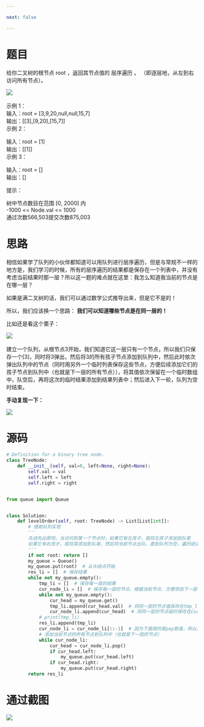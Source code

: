 ```yaml
---

next: false

---
```




<BlogInfo id="1331" title="leetcode之二叉树的层序遍历" author="白日梦想猿" pv=0 read_times=0 pre_cost_time="93" category="leetcode100题" tag_list="['leetcode', '              层次遍历']" create_time="2022.05.10 20:35:23.903748" update_time="2022.05.10 20:35:23" />

#  题目

给你二叉树的根节点 root ，返回其节点值的 层序遍历 。 （即逐层地，从左到右访问所有节点）。

![](https://img-blog.csdnimg.cn/img_convert/74ce2ed6e8aa50f7618020662ea58bff.png)​

示例 1：  
输入：root = [3,9,20,null,null,15,7]  
输出：[[3],[9,20],[15,7]]  
示例 2：

输入：root = [1]  
输出：[[1]]  
示例 3：

输入：root = []  
输出：[]

提示：

树中节点数目在范围 [0, 2000] 内  
-1000 <= Node.val <= 1000  
通过次数566,503提交次数875,003

# 思路

相信如果学了队列的小伙伴都知道可以用队列进行层序遍历，但是与常规不一样的地方是，我们学习的时候，所有的层序遍历的结果都是保存在一个列表中，并没有考虑当前结果时那一层？所以这一题的难点就在这里：我怎么知道我当前的节点是在哪一层？

如果是满二叉树的话，我们可以通过数学公式推导出来，但是它不是的！

所以，我们应该换一个思路： **我们可以知道哪些节点是在同一层的！**

比如还是看这个栗子：

![](https://img-blog.csdnimg.cn/img_convert/74ce2ed6e8aa50f7618020662ea58bff.png)​

建立一个队列，从根节点3开始，我们知道它这一层只有一个节点，所以我们只保存一个[3]，同时将3弹出，然后将3的所有孩子节点添加到队列中，然后此时依次弹出队列中的节点（同时用另外一个临时列表保存这些节点，方便后续添加它们的孩子节点到队列中（也就是下一层的所有节点）），将其值依次保留在一个临时数组中，队空后，再将这次的临时结果添加到结果列表中；然后进入下一轮，队列为空时结束。

**手动复现一下：**

![](http://www.lll.plus/media/image/2022/05/10/image-20220510203513-1.png)


# 源码

```python
# Definition for a binary tree node.
class TreeNode:
    def __init__(self, val=0, left=None, right=None):
        self.val = val
        self.left = left
        self.right = right


from queue import Queue


class Solution:
    def levelOrder(self, root: TreeNode) -> List[List[int]]:
        # 借助队列实现
        '''
        先进先出原则，当访问到某一个节点时，如果它有左孩子，就将左孩子添加到队尾
        如果它有右孩子，就将其添加到队尾，然后将当前节点出队，直到队列为空，遍历结束
        '''
        if not root: return []
        my_queue = Queue()
        my_queue.put(root)  # 从头结点开始
        res_li = []  # 保存结果
        while not my_queue.empty():
            tmp_li = []  # 保存每一层的结果
            cur_node_li = []  # 保存每一层的节点，根据当前节点，方便添加下一层节点
            while not my_queue.empty():
                cur_head = my_queue.get()
                tmp_li.append(cur_head.val)  # 将同一层的节点值保存在tmp_li中
                cur_node_li.append(cur_head)  # 将同一层的节点临时保存在cur_node_li中
            # print(tmp_li)
            res_li.append(tmp_li)
            cur_node_li = cur_node_li[::-1]  # 因为下面用的是pop取值，所以这里将列表翻转一下，保证顺序是正确的
            # 添加当前节点的所有节点到队列中（也就是下一层的节点）
            while cur_node_li:
                cur_head = cur_node_li.pop()
                if cur_head.left:
                    my_queue.put(cur_head.left)
                if cur_head.right:
                    my_queue.put(cur_head.right)
        return res_li
```


# 通过截图

![](https://img-blog.csdnimg.cn/60380468978c4a1191d8666090d8312c.png)





































































<ActionBox />
